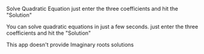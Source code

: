 Solve Quadratic Equation just enter the three coefficients and hit the "Solution"

You can solve quadratic equations in just a few seconds. just enter the three coefficients and hit the "Solution"

This app doesn't provide Imaginary roots solutions
